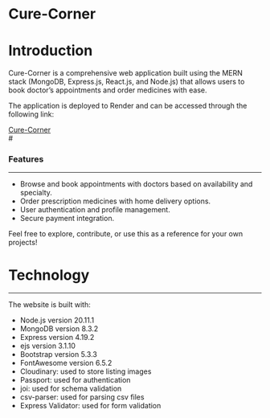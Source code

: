# Cure-Corner
# Introduction
<div>
<p>Cure-Corner is a comprehensive web application built using the MERN stack (MongoDB, Express.js, React.js, and Node.js) that allows users to book doctor’s appointments and order medicines with ease.</p>
  <p>The application is deployed to Render and can be accessed through the following link:</p>
  <a href="diptimedical.com">Cure-Corner</a>
</div>
# <h3>Features</h3>
<hr>
<div>
  <ul>
    <li>Browse and book appointments with doctors based on availability and specialty.</li>
    <li>Order prescription medicines with home delivery options.</li>
    <li>User authentication and profile management.</li>
    <li>Secure payment integration.</li>
  </ul>
Feel free to explore, contribute, or use this as a reference for your own projects!
</div>

# Technology
<hr>
<div>
The website is built with:<br>
<ul>
<li>Node.js version 20.11.1</li>
<li>MongoDB version 8.3.2</li>
<li>Express version 4.19.2</li>
<li>ejs version 3.1.10</li>
<li>Bootstrap version 5.3.3</li>
<li>FontAwesome version 6.5.2</li>
<li>Cloudinary: used to store listing images</li>
<li>Passport: used for authentication</li>
<li>joi: used for schema validation</li>
<li>csv-parser: used for parsing csv files</li>
<li>Express Validator: used for form validation</li>
</ul>
</div>
